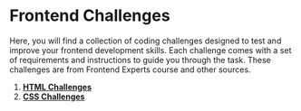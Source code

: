 # Frontend Challenges

Here, you will find a collection of coding challenges designed to test and improve your frontend development skills. Each challenge comes with a set of requirements and instructions to guide you through the task. These challenges are from Frontend Experts course and other sources.

1. [**HTML Challenges**](./HTML%20Challenges/Readme.md)
2. [**CSS Challenges**](./CSS%20Challenges/Readme.md)